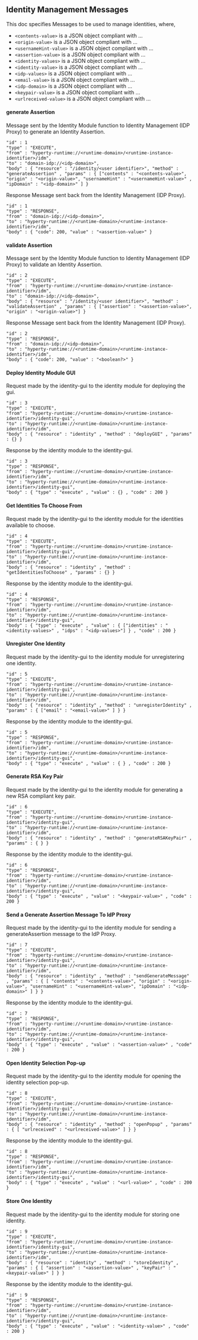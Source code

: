 Identity Management Messages
----------------------------

This doc specifies Messages to be used to manage identities, where,


-	`<contents-value>` is a JSON object compliant with ...
-	`<origin-value>` is a JSON object compliant with ...
-	`<usernameHint-value>` is a JSON object compliant with ...
-	`<assertion-value>` is a JSON object compliant with ...
- `<identity-values>` is a JSON object compliant with ...
- `<identity-value>` is a JSON object compliant with ...
- `<idp-values>` is a JSON object compliant with ...
- `<email-value>` is a JSON object compliant with ...
- `<idp-domain>` is a JSON object compliant with ...
- `<keypair-value>` is a JSON object compliant with ...
- `<urlreceived-value>` is a JSON object compliant with ...

#### generate Assertion

Message sent by the Identity Module function to Identity Management (IDP Proxy) to generate an Identity Assertion.

```
"id" : 1
"type" : "EXECUTE",
"from" : "hyperty-runtime://<runtime-domain>/<runtime-instance-identifier>/idm",
"to" : "domain-idp://<idp-domain>",
"body" : { "resource" : "/identity/<user identifier>", "method" : "generateAssertion" , "params" : { ["contents" : "<contents-value>", "origin" : "<origin-value>", "usernameHint" : "<usernameHint-value>" , "ipDomain" : "<idp-domain>" ] }
```

Response Message sent back from the Identity Management (IDP Proxy).

```
"id" : 1
"type" : "RESPONSE",
"from" : "domain-idp://<idp-domain>",
"to" : "hyperty-runtime://<runtime-domain>/<runtime-instance-identifier>/idm",
"body" : { "code": 200, "value" : "<assertion-value>" }
```

#### validate Assertion

Message sent by the Identity Module function to Identity Management (IDP Proxy) to validate an Identity Assertion.

```
"id" : 2
"type" : "EXECUTE",
"from" : "hyperty-runtime://<runtime-domain>/<runtime-instance-identifier>/idm",
"to" : "domain-idp://<idp-domain>",
"body" : { "resource" : "/identity/<user identifier>", "method" : "validateAssertion" , "params" : { ["assertion" : "<assertion-value>", "origin" : "<origin-value>"] }
```

Response Message sent back from the Identity Management (IDP Proxy).

```
"id" : 2
"type" : "RESPONSE",
"from" : "domain-idp://<idp-domain>",
"to" : "hyperty-runtime://<runtime-domain>/<runtime-instance-identifier>/idm",
"body" : { "code": 200, "value" : "<boolean?>" }
```

#### Deploy Identity Module GUI

Request made by the identity-gui to the identity module for deploying the gui.

```
"id" : 3
"type" : "EXECUTE",
"from" : "hyperty-runtime://<runtime-domain>/<runtime-instance-identifier>/identity-gui",
"to" : "hyperty-runtime://<runtime-domain>/<runtime-instance-identifier>/idm",
"body" : { "resource" : "identity" , "method" : "deployGUI" , "params" : {} }
```

Response by the identity module to the identity-gui.

```
"id" : 3
"type" : "RESPONSE",
"from" : "hyperty-runtime://<runtime-domain>/<runtime-instance-identifier>/idm",
"to" : "hyperty-runtime://<runtime-domain>/<runtime-instance-identifier>/identity-gui",
"body" : { "type" : "execute" , "value" : {} , "code" : 200 }
```

#### Get Identities To Choose From

Request made by the identity-gui to the identity module for the identities available to choose.

```
"id" : 4
"type" : "EXECUTE",
"from" : "hyperty-runtime://<runtime-domain>/<runtime-instance-identifier>/identity-gui",
"to" : "hyperty-runtime://<runtime-domain>/<runtime-instance-identifier>/idm",
"body" : { "resource" : "identity" , "method" : "getIdentitiesToChoose" , "params" : {} }
```

Response by the identity module to the identity-gui.

```
"id" : 4
"type" : "RESPONSE",
"from" : "hyperty-runtime://<runtime-domain>/<runtime-instance-identifier>/idm",
"to" : "hyperty-runtime://<runtime-domain>/<runtime-instance-identifier>/identity-gui",
"body" : { "type" : "execute" , "value" : { ["identities" : "<identity-values>" , "idps" : "<idp-values>"] } , "code" : 200 }
```

#### Unregister One Identity

Request made by the identity-gui to the identity module for unregistering one identity.

```
"id" : 5
"type" : "EXECUTE",
"from" : "hyperty-runtime://<runtime-domain>/<runtime-instance-identifier>/identity-gui",
"to" : "hyperty-runtime://<runtime-domain>/<runtime-instance-identifier>/idm",
"body" : { "resource" : "identity" , "method" : "unregisterIdentity" , "params" : { ["email" : "<email-value>" ] } }
```

Response by the identity module to the identity-gui.

```
"id" : 5
"type" : "RESPONSE",
"from" : "hyperty-runtime://<runtime-domain>/<runtime-instance-identifier>/idm",
"to" : "hyperty-runtime://<runtime-domain>/<runtime-instance-identifier>/identity-gui",
"body" : { "type" : "execute" , "value" : { } , "code" : 200 }
```

#### Generate RSA Key Pair

Request made by the identity-gui to the identity module for generating a new RSA compliant key pair.

```
"id" : 6
"type" : "EXECUTE",
"from" : "hyperty-runtime://<runtime-domain>/<runtime-instance-identifier>/identity-gui",
"to" : "hyperty-runtime://<runtime-domain>/<runtime-instance-identifier>/idm",
"body" : { "resource" : "identity" , "method" : "generateRSAKeyPair" , "params" : { } }
```

Response by the identity module to the identity-gui.

```
"id" : 6
"type" : "RESPONSE",
"from" : "hyperty-runtime://<runtime-domain>/<runtime-instance-identifier>/idm",
"to" : "hyperty-runtime://<runtime-domain>/<runtime-instance-identifier>/identity-gui",
"body" : { "type" : "execute" , "value" : "<keypair-value>" , "code" : 200 }
```

#### Send a Generate Assertion Message To IdP Proxy

Request made by the identity-gui to the identity module for sending a generateAssertion message to the IdP Proxy.

```
"id" : 7
"type" : "EXECUTE",
"from" : "hyperty-runtime://<runtime-domain>/<runtime-instance-identifier>/identity-gui",
"to" : "hyperty-runtime://<runtime-domain>/<runtime-instance-identifier>/idm",
"body" : { "resource" : "identity" , "method" : "sendGenerateMessage" , "params" : { [ "contents" : "<contents-value>", "origin" : "<origin-value>", "usernameHint" : "<usernameHint-value>", "ipDomain" : "<idp-domain>" ] } }
```

Response by the identity module to the identity-gui.

```
"id" : 7
"type" : "RESPONSE",
"from" : "hyperty-runtime://<runtime-domain>/<runtime-instance-identifier>/idm",
"to" : "hyperty-runtime://<runtime-domain>/<runtime-instance-identifier>/identity-gui",
"body" : { "type" : "execute" , "value" : "<assertion-value>" , "code" : 200 }
```

#### Open Identity Selection Pop-up

Request made by the identity-gui to the identity module for opening the identity selection pop-up.

```
"id" : 8
"type" : "EXECUTE",
"from" : "hyperty-runtime://<runtime-domain>/<runtime-instance-identifier>/identity-gui",
"to" : "hyperty-runtime://<runtime-domain>/<runtime-instance-identifier>/idm",
"body" : { "resource" : "identity" , "method" : "openPopup" , "params" : { [ "urlreceived" : "<urlreceived-value>" ] } }
```

Response by the identity module to the identity-gui.

```
"id" : 8
"type" : "RESPONSE",
"from" : "hyperty-runtime://<runtime-domain>/<runtime-instance-identifier>/idm",
"to" : "hyperty-runtime://<runtime-domain>/<runtime-instance-identifier>/identity-gui",
"body" : { "type" : "execute" , "value" : "<url-value>" , "code" : 200 }
```

#### Store One Identity 

Request made by the identity-gui to the identity module for storing one identity.

```
"id" : 9
"type" : "EXECUTE",
"from" : "hyperty-runtime://<runtime-domain>/<runtime-instance-identifier>/identity-gui",
"to" : "hyperty-runtime://<runtime-domain>/<runtime-instance-identifier>/idm",
"body" : { "resource" : "identity" , "method" : "storeIdentity" , "params" : { [ "assertion" : "<assertion-value>" , "keyPair" : "<keypair-value>" ] } }
```

Response by the identity module to the identity-gui.

```
"id" : 9
"type" : "RESPONSE",
"from" : "hyperty-runtime://<runtime-domain>/<runtime-instance-identifier>/idm",
"to" : "hyperty-runtime://<runtime-domain>/<runtime-instance-identifier>/identity-gui",
"body" : { "type" : "execute" , "value" : "<identity-value>" , "code" : 200 }
```
